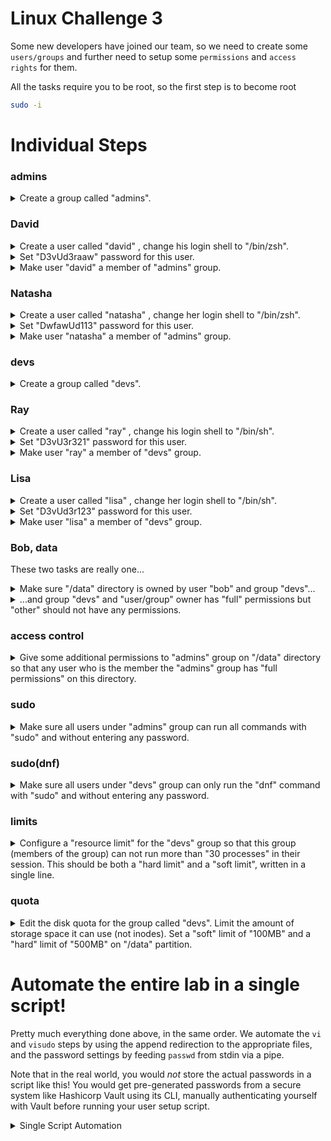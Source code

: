 # Linux Challenge 3

Some new developers have joined our team, so we need to create some `users/groups` and further need to setup some `permissions` and `access rights` for them.

All the tasks require you to be root, so the first step is to become root

```bash
sudo -i
```

# Individual Steps

### admins

<details>
<summary>Create a group called "admins".</summary>

```bash
groupadd admins
```
</details>

### David

<details>
<summary>Create a user called "david" , change his login shell to "/bin/zsh".</summary>

```bash
useradd -s /bin/zsh david
```
</details>

<details>
<summary>Set "D3vUd3raaw" password for this user.</summary>

```bash
passwd david
```

Enter the given password and confirm it.
</details>

<details>
<summary>Make user "david" a member of "admins" group.</summary>

```bash
usermod -G admins david
```

</details>

### Natasha

<details>
<summary>Create a user called "natasha" , change her login shell to "/bin/zsh".</summary>

```bash
useradd -s /bin/zsh natasha
```
</details>

<details>
<summary>Set "DwfawUd113" password for this user.</summary>

```bash
passwd natasha
```

Enter the given password and confirm it.
</details>

<details>
<summary>Make user "natasha" a member of "admins" group.</summary>

```bash
usermod -G admins natasha
```

</details>

### devs

<details>
<summary>Create a group called "devs".</summary>

```bash
groupadd devs
```
</details>

### Ray

<details>
<summary>Create a user called "ray" , change his login shell to "/bin/sh".</summary>

```bash
useradd -s /bin/sh ray
```
</details>

<details>
<summary>Set "D3vU3r321" password for this user.</summary>

```bash
passwd ray
```

Enter the given password and confirm it.
</details>

<details>
<summary>Make user "ray" a member of "devs" group.</summary>

```bash
usermod -G devs ray
```

</details>

### Lisa

<details>
<summary>Create a user called "lisa" , change her login shell to "/bin/sh".</summary>

```bash
useradd -s /bin/sh lisa
```
</details>

<details>
<summary>Set "D3vUd3r123" password for this user.</summary>

```bash
passwd lisa
```

Enter the given password and confirm it.
</details>

<details>
<summary>Make user "lisa" a member of "devs" group.</summary>

```bash
usermod -G devs lisa
```

</details>

### Bob, data

These two tasks are really one...

<details>
<summary>Make sure "/data" directory is owned by user "bob" and group "devs"...</summary>

```bash
chown bob:devs /data
```

</details>

<details>
<summary>...and group "devs" and "user/group" owner has "full" permissions but "other" should not have any permissions.</summary>

```bash
chmod 770 /data
```

</details>

### access control

</details>

<details>
<summary>Give some additional permissions to "admins" group on "/data" directory so that any user who is the member the "admins" group has "full permissions" on this directory.</summary>

```bash
setfacl -m g:admins:rwx /data
```

[Manual page](https://linux.die.net/man/1/setfacl)

</details>

### sudo

<details>
<summary>Make sure all users under "admins" group can run all commands with "sudo" and without entering any password.</summary>

```bash
visudo
```

Enter the following line at the end of the file and save

```
%admins ALL=(ALL) NOPASSWD:ALL
```

</details>

### sudo(dnf)

<details>
<summary>Make sure all users under "devs" group can only run the "dnf" command with "sudo" and without entering any password.</summary>

```bash
visudo
```

Enter the following line at the end of the file and save

```
%devs ALL=(ALL) NOPASSWD:/usr/bin/dnf
```

</details>

### limits

<details>
<summary>Configure a "resource limit" for the "devs" group so that this group (members of the group) can not run more than "30 processes" in their session. This should be both a "hard limit" and a "soft limit", written in a single line.</summary>

```bash
vi /etc/security/limits.conf
```

Enter the following line at the end of the file and save

```
@devs            -       nproc           30
```
</details>

### quota

<details>
<summary>Edit the disk quota for the group called "devs". Limit the amount of storage space it can use (not inodes). Set a "soft" limit of "100MB" and a "hard" limit of "500MB" on "/data" partition.</summary>

First, determine the device path for `/data`

```bash
mount | grep '/data'
```

Then set the quota on the device

```bash
setquota -g devs 100M 500M 0 0 /dev/vdb1
```

[Manual page](https://linux.die.net/man/8/setquota) - First form of the command. Inode limits are set to zero, meaning unlimited.

</details>

# Automate the entire lab in a single script!

Pretty much everything done above, in the same order. We automate the `vi` and `visudo` steps by using the append redirection to the appropriate files, and the password settings by feeding `passwd` from stdin via a pipe.

Note that in the real world, you would *not* store the actual passwords in a script like this! You would get pre-generated passwords from a secure system like Hashicorp Vault using its CLI, manually authenticating yourself with Vault before running your user setup script.

<details>
<summary>Single Script Automation</summary>

```bash
{
# Start lab and paste this entire script to the command prompt.
# When it completes, press the check button.
sudo -i


#################################
#
# admins
#
#################################

# Create a group called "admins"
groupadd admins

#################################
#
# David
#
#################################

# Create a user called "david" , change his login shell to "/bin/zsh"
useradd -s /bin/zsh david
# and set "D3vU3r321" password for this user
echo "D3vUd3raaw" | passwd --stdin david
# Make user "david" a member of "admins" group.
usermod -G admins david

#################################
#
# Natasha
#
#################################

# Create a user called "natasha" , change her login shell to "/bin/zsh"
useradd -s /bin/zsh natasha
# and set "DwfawUd113" password for this user
echo "DwfawUd113" | passwd --stdin natasha
# Make user "natasha" a member of "admins" group.
usermod -G admins natasha

#################################
#
# devs
#
##################################

# Create a group called "devs"
groupadd devs

#################################
#
# ray
#
#################################

# Create a user called "ray" , change his login shell to "/bin/sh"
useradd -s /bin/sh ray
# and set "D3vU3r321" password for this user
echo "D3vU3r321" | passwd --stdin ray
# Make user "ray" a member of "devs" group.
usermod -G devs ray

#################################
#
# lisa
#
#################################

# Create a user called "lisa" , change her login shell to "/bin/sh"
useradd -s /bin/sh lisa
# and set "D3vU3r321" password for this user
echo "D3vUd3r123" | passwd --stdin lisa
# Make user "lisa" a member of "devs" group.
usermod -G devs lisa

#################################
#
# bob, data
#
#################################

# Make sure "/data" directory is owned by user "bob" and group "devs"
chown bob:devs /data
# group "devs" and "user/group" owner has "full" permissions but "other" should not have any permissions.
chmod 770 /data


#################################
#
# access control
#
#################################

# Give some additional permissions to "admins" group on "/data" directory so that any user who is the member the "admins" group has "full permissions" on this directory.
setfacl -m g:admins:rwx /data


#################################
#
# Sudo
#
#################################

# Make sure all users under "admins" group can run all commands with "sudo" and without entering any password.
echo '%admins ALL=(ALL) NOPASSWD:ALL' >> /etc/sudoers

#################################
#
# sudo(dnf)
#
#################################

# Make sure all users under "devs" group can only run the "dnf" command with "sudo" and without entering any password
echo '%devs ALL=(ALL) NOPASSWD:/usr/bin/dnf' >> /etc/sudoers

#################################
#
# limits
#
#################################

#Configure a "resource limit" for the "devs" group ...
echo '@devs            -       nproc           30' >> /etc/security/limits.conf

#################################
#
# quota
#
#################################

# Edit the disk quota for the group called "devs"...
setquota -g devs 100M 500M 0 0 /dev/vdb1
}
```
</details>